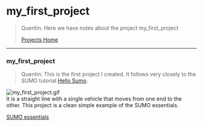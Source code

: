 # <a name="top_of_page"></a>my_first_project
>Quentin: Here we have notes about the project my_first_project
>
>[Projects Home](../Readme.md)

---

<!-- begin my_first_project -->
### <a name="my_first_project"></a>my_first_project
>Quentin: This is the first project I created. It follows very closely to the SUMO tutorial [Hello Sumo](http://sumo.dlr.de/wiki/Tutorials/Hello_Sumo).

![my_first_project.gif](../assets/screenshots/projects/my_first_project.gif)
<br/>
It is a straight line with a single vehicle that moves from one end to the other. This project is a clean simple example of the SUMO essentials.

[SUMO essentials](../../Readme.md#sumo_essentials)
<!-- end my_first_project -->
